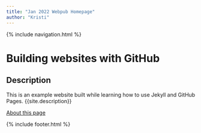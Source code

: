 ```yaml
---
title: "Jan 2022 Webpub Homepage"
author: "Kristi"
---
```


{% include navigation.html %}

# Building websites with GitHub

## Description
This is an example website built while learning how to use Jekyll and GitHub Pages.
{{site.description}}

[About this page](about)

<!--This page is rendered at {{site.time}}

Have any questions? [Please contact us via email](mailto:{{site.email}})--!>

{% include footer.html %}
